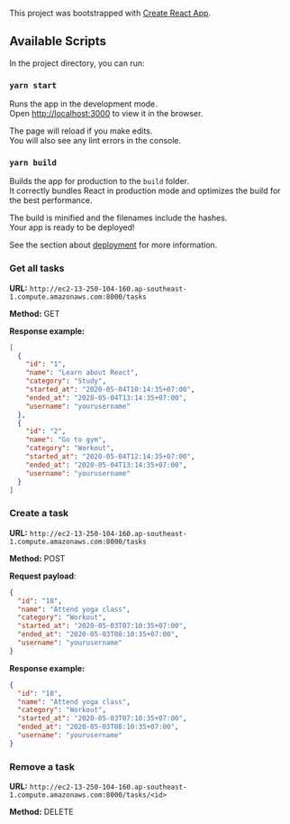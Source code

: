 This project was bootstrapped with [Create React App](https://github.com/facebook/create-react-app).

## Available Scripts

In the project directory, you can run:

### `yarn start`

Runs the app in the development mode.<br />
Open [http://localhost:3000](http://localhost:3000) to view it in the browser.

The page will reload if you make edits.<br />
You will also see any lint errors in the console.

### `yarn build`

Builds the app for production to the `build` folder.<br />
It correctly bundles React in production mode and optimizes the build for the best performance.

The build is minified and the filenames include the hashes.<br />
Your app is ready to be deployed!

See the section about [deployment](https://facebook.github.io/create-react-app/docs/deployment) for more information.
### Get all tasks

**URL:** `http://ec2-13-250-104-160.ap-southeast-1.compute.amazonaws.com:8000/tasks`

**Method:** GET

**Response example:**

```json
[
  {
    "id": "1",
    "name": "Learn about React",
    "category": "Study",
    "started_at": "2020-05-04T10:14:35+07:00",
    "ended_at": "2020-05-04T13:14:35+07:00",
    "username": "yourusername"
  },
  {
    "id": "2",
    "name": "Go to gym",
    "category": "Workout",
    "started_at": "2020-05-04T12:14:35+07:00",
    "ended_at": "2020-05-04T13:14:35+07:00",
    "username": "yourusername"
  }
]
```

### Create a task

**URL:** `http://ec2-13-250-104-160.ap-southeast-1.compute.amazonaws.com:8000/tasks`

**Method:** POST

**Request payload**:

```json
{
  "id": "18",
  "name": "Attend yoga class",
  "category": "Workout",
  "started_at": "2020-05-03T07:10:35+07:00",
  "ended_at": "2020-05-03T08:10:35+07:00",
  "username": "yourusername"
}
```

**Response example:**

```json
{
  "id": "18",
  "name": "Attend yoga class",
  "category": "Workout",
  "started_at": "2020-05-03T07:10:35+07:00",
  "ended_at": "2020-05-03T08:10:35+07:00",
  "username": "yourusername"
}
```

### Remove a task

**URL:** `http://ec2-13-250-104-160.ap-southeast-1.compute.amazonaws.com:8000/tasks/<id>`

**Method:** DELETE
